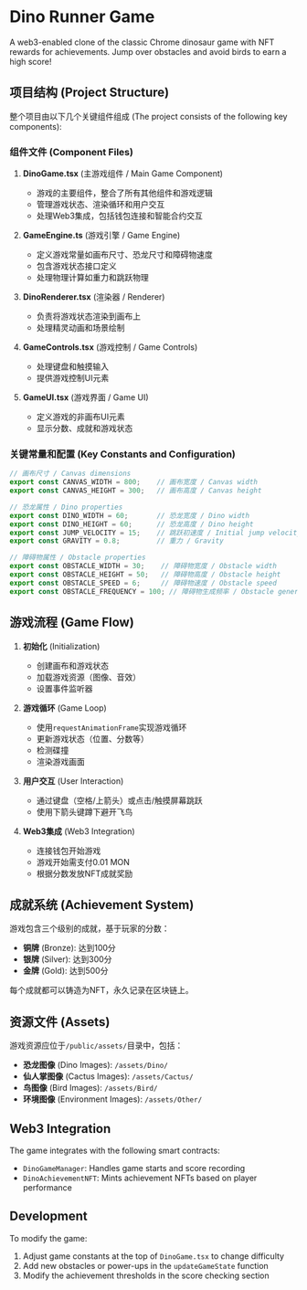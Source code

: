 # Dino Runner Game

A web3-enabled clone of the classic Chrome dinosaur game with NFT rewards for achievements. Jump over obstacles and avoid birds to earn a high score!

## 项目结构 (Project Structure)

整个项目由以下几个关键组件组成 (The project consists of the following key components):
### 组件文件 (Component Files)

1. **DinoGame.tsx** (主游戏组件 / Main Game Component)
   - 游戏的主要组件，整合了所有其他组件和游戏逻辑
   - 管理游戏状态、渲染循环和用户交互
   - 处理Web3集成，包括钱包连接和智能合约交互

2. **GameEngine.ts** (游戏引擎 / Game Engine)
   - 定义游戏常量如画布尺寸、恐龙尺寸和障碍物速度
   - 包含游戏状态接口定义
   - 处理物理计算如重力和跳跃物理

3. **DinoRenderer.tsx** (渲染器 / Renderer)
   - 负责将游戏状态渲染到画布上
   - 处理精灵动画和场景绘制

4. **GameControls.tsx** (游戏控制 / Game Controls)
   - 处理键盘和触摸输入
   - 提供游戏控制UI元素

5. **GameUI.tsx** (游戏界面 / Game UI)
   - 定义游戏的非画布UI元素
   - 显示分数、成就和游戏状态

### 关键常量和配置 (Key Constants and Configuration)

```typescript
// 画布尺寸 / Canvas dimensions
export const CANVAS_WIDTH = 800;    // 画布宽度 / Canvas width
export const CANVAS_HEIGHT = 300;   // 画布高度 / Canvas height

// 恐龙属性 / Dino properties
export const DINO_WIDTH = 60;       // 恐龙宽度 / Dino width
export const DINO_HEIGHT = 60;      // 恐龙高度 / Dino height
export const JUMP_VELOCITY = 15;    // 跳跃初速度 / Initial jump velocity
export const GRAVITY = 0.8;         // 重力 / Gravity

// 障碍物属性 / Obstacle properties
export const OBSTACLE_WIDTH = 30;    // 障碍物宽度 / Obstacle width
export const OBSTACLE_HEIGHT = 50;   // 障碍物高度 / Obstacle height
export const OBSTACLE_SPEED = 6;     // 障碍物速度 / Obstacle speed
export const OBSTACLE_FREQUENCY = 100; // 障碍物生成频率 / Obstacle generation frequency
```

## 游戏流程 (Game Flow)

1. **初始化** (Initialization)
   - 创建画布和游戏状态
   - 加载游戏资源（图像、音效）
   - 设置事件监听器

2. **游戏循环** (Game Loop)
   - 使用`requestAnimationFrame`实现游戏循环
   - 更新游戏状态（位置、分数等）
   - 检测碟撞
   - 渲染游戏画面

3. **用户交互** (User Interaction)
   - 通过键盘（空格/上箭头）或点击/触摸屏幕跳跃
   - 使用下箭头键蹲下避开飞鸟

4. **Web3集成** (Web3 Integration)
   - 连接钱包开始游戏
   - 游戏开始需支付0.01 MON
   - 根据分数发放NFT成就奖励

## 成就系统 (Achievement System)

游戏包含三个级别的成就，基于玩家的分数：

- **铜牌** (Bronze): 达到100分
- **银牌** (Silver): 达到300分
- **金牌** (Gold): 达到500分

每个成就都可以铸造为NFT，永久记录在区块链上。

## 资源文件 (Assets)

游戏资源应位于`/public/assets/`目录中，包括：

- **恐龙图像** (Dino Images): `/assets/Dino/`
- **仙人掌图像** (Cactus Images): `/assets/Cactus/`
- **鸟图像** (Bird Images): `/assets/Bird/`
- **环境图像** (Environment Images): `/assets/Other/`

## Web3 Integration

The game integrates with the following smart contracts:
- `DinoGameManager`: Handles game starts and score recording
- `DinoAchievementNFT`: Mints achievement NFTs based on player performance

## Development

To modify the game:
1. Adjust game constants at the top of `DinoGame.tsx` to change difficulty
2. Add new obstacles or power-ups in the `updateGameState` function
3. Modify the achievement thresholds in the score checking section
